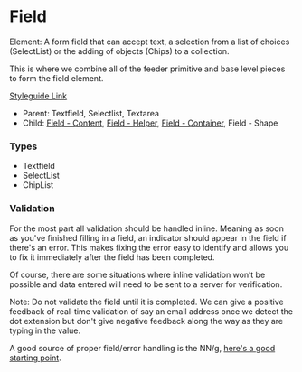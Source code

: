 # Field

Element: A form field that can accept text, a selection from a list of choices (SelectList) or the adding of objects (Chips) to a collection.

This is where we combine all of the feeder primitive and base level pieces to form the field element.

[Styleguide Link]()

- Parent: Textfield, Selectlist, Textarea
- Child: [Field - Content](https://github.com/able-app/docs/blob/78b7d0a469492d69eba8f33ae838468642242f52/controls/%CE%B5%20elements/field/field-content.md), [Field - Helper](https://github.com/able-app/docs/blob/78b7d0a469492d69eba8f33ae838468642242f52/controls/%CE%B5%20elements/field/field-helper.md), [Field - Container](https://github.com/able-app/docs/blob/78b7d0a469492d69eba8f33ae838468642242f52/controls/%CE%B5%20elements/field/field-container.md), Field - Shape

### Types

- Textfield
- SelectList
- ChipList

### Validation

For the most part all validation should be handled inline. Meaning as soon as you've finished filling in a field, an indicator should appear in the field if there's an error. This makes fixing the error easy to identify and allows you to fix it immediately after the field has been completed.

Of course, there are some situations where inline validation won’t be possible and data entered will need to be sent to a server for verification.

Note: Do not validate the field until it is completed.  We can give a positive feedback of real-time validation of say an email address once we detect the dot extension but don't give negative feedback along the way as they are typing in the value.

A good source of proper field/error handling is the NN/g, [here's a good starting point](https://www.nngroup.com/articles/errors-forms-design-guidelines/).
